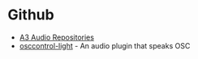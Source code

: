 # Github
- [A3 Audio Repositories](https://github.com/a3-audio)
- [osccontrol-light](https://github.com/drlight-code/osccontrol-light) - An audio plugin that speaks OSC
